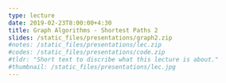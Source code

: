 ```yaml
---
type: lecture
date: 2019-02-23T8:00:00+4:30
title: Graph Algorithms - Shortest Paths 2
slides: /static_files/presentations/graph2.zip
#notes: /static_files/presentations/lec.zip
#codes: /static_files/presentations/code.zip
#tldr: "Short text to discribe what this lecture is about."
#thumbnail: /static_files/presentations/lec.jpg
---
```

